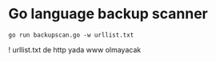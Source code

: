 # Go language backup scanner

```
go run backupscan.go -w urllist.txt

```
! urllist.txt de http yada www olmayacak 
